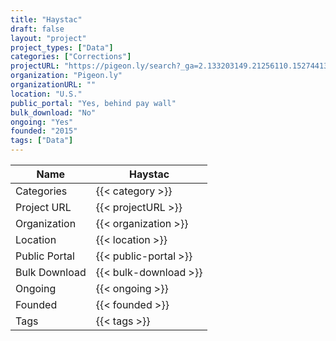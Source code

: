 ```yaml
---
title: "Haystac"
draft: false
layout: "project"
project_types: ["Data"]
categories: ["Corrections"]
projectURL: "https://pigeon.ly/search?_ga=2.133203149.21256110.1527441308-1979766512.1527441308"
organization: "Pigeon.ly"
organizationURL: ""
location: "U.S."
public_portal: "Yes, behind pay wall"
bulk_download: "No"
ongoing: "Yes"
founded: "2015"
tags: ["Data"]
---
```



Name                    |  Haystac    
------------------------|----
Categories              | {{< category >}} 
Project URL             | {{< projectURL >}} 
Organization            | {{< organization >}} 
Location                | {{< location >}} 
Public Portal           | {{< public-portal >}} 
Bulk Download           | {{< bulk-download >}} 
Ongoing                 | {{< ongoing >}} 
Founded                 | {{< founded >}} 
Tags                    | {{< tags >}} 
